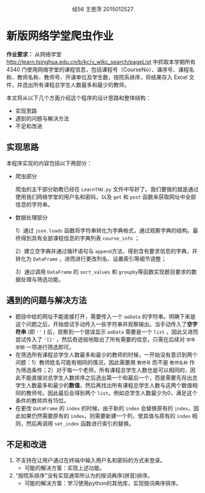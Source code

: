 <center>
  经56 王思萍 2015012527
</center>

# 新版网络学堂爬虫作业

**作业要求：** 从网络学堂 http://learn.tsinghua.edu.cn/b/kc/v_wlkc_search/pageList 中抓取本学期所有 4340 门使用网络学堂的课程信息，包括课程号（CourseNo）、课序号、课程名称、教师名称、教师号、开课单位及学生数，按院系排序，将结果存入 Excel 文件，并选出所有课程总学生人数最多和最少的教师。

本文将从以下几个方面介绍这个程序的设计思路和整体结构：

- 实现思路
- 遇到的问题与解决方法
- 不足和改进

## 实现思路

本程序实现的内容包括以下两部分：

- 爬虫部分

  爬虫的主干部分助教已经在 `LearnTHU.py` 文件中写好了。我们要做的就是通过使用我们网络学堂的用户名和密码，以及 `get` 和 `post` 函数来获取网址中全部信息的字符串。

- 数据处理部分

  1）通过 `json.loads` 函数将字符串转化为字典格式，通过观察字典的结构，最终得到具有全部课程信息的字典列表 `course_info` ；

  2）建立空字典并通过循环语句与 `append`方法，得到含有要求信息的字典，并转化为 `DataFrame` ，进而进行更改列名、设置索引等细节调整；

  3）通过调用 `DataFrame` 的 `sort_values` 和 `groupby`等函数实现题目要求的数据处理与筛选功能。

## 遇到的问题与解决方法

- 题目中给的网址不能直接打开，需要传入一个 `aoData` 的字符串。明确下来是这个问题之后，开始尝试手动传入一些字符串并观察输出。当手动传入了**空字符串** (即 `''` ) 后，观察到一个错误显示 `aoData` 需要是一个 `list` ，因此又进而尝试传入了 `'[]'` ，然后奇迹般地取出了所有需要的信息，只需在后续对 `学年学期` 一项进行筛选即可。
- 在筛选所有课程总学生人数最多和最少的教师的时候，一开始没有意识到两个问题：1）教师姓名可能有相同的情况，因此需要用 `教师号` 而不是 `教师名称` 作为筛选条件；2）对于每一个老师，所有课程总学生人数也是可以相同的，因此不能直接对总学生人数排序之后选出第一个和最后一个，而是需要先存出总学生人数最多和最少的**数值**，然后再找出所有课程总学生人数与这两个数值相同的教师号。因此最后会得到两个 `list`。例如总学生人数最少为0，满足这个条件的教师共有15位。
- 在更改 `DataFrame` 的 `index` 的时候，由于新的 `index` 会替换原有的 `index`，因此如果仍然需要原有的 `index`，则需要新建一个列，使其值与原有的 `index` 相同，然后再调用 `set_index` 函数进行索引的替换。

## 不足和改进

1. 不支持在让用户通过在终端中输入用户名和密码的方式来登录。
   - 可能的解决方案：实现上述功能。
2. "按院系排序"没有实现通常所认为的按词典序(拼音)排序。
   - 可能的解决方案：学习使用python的其他库，实现按词典序排序。
